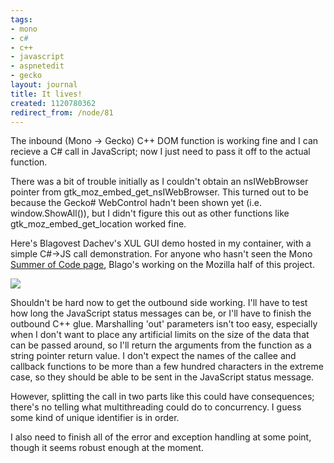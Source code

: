```yaml
---
tags:
- mono
- c#
- c++
- javascript
- aspnetedit
- gecko
layout: journal
title: It lives!
created: 1120780362
redirect_from: /node/81
---
```

The inbound (Mono -> Gecko) C++ DOM function is working fine and I can recieve a C# call in JavaScript; now I just need to pass it off to the actual function.

There was a bit of trouble initially as I couldn't obtain an nsIWebBrowser pointer from  gtk_moz_embed_get_nsIWebBrowser. This turned out to be because the Gecko# WebControl hadn't been shown yet (i.e. window.ShowAll()), but I didn't figure this out as other functions like gtk_moz_embed_get_location worked fine.

Here's Blagovest Dachev's XUL GUI demo hosted in my container, with a simple C#->JS call demonstration. For anyone who hasn't seen the Mono <a href ="http://www.mono-project.com/Summer2005">Summer of Code page</a>, Blago's working on the Mozilla half of this project.<!--break-->

<img src="http://mjhutchinson.com/files/images/MonoScreenshots/FunctionCall.png"/>

Shouldn't be hard now to get the outbound side working. I'll have to test how long the JavaScript status messages can be, or I'll have to finish the outbound C++ glue. Marshalling 'out' parameters isn't too easy, especially when I don't want to place any artificial limits on the size of the data that can be passed around, so I'll return the arguments from the function as a string pointer return value. I don't expect the names of the callee and callback functions to be more than a few hundred characters in the extreme case, so they should be able to be sent in the JavaScript status message.

However, splitting the call in two parts like this could have consequences; there's no telling what multithreading could do to concurrency. I guess some kind of unique identifier is in order.

I also need to finish all of the error and exception handling at some point, though it seems robust enough at the moment.
